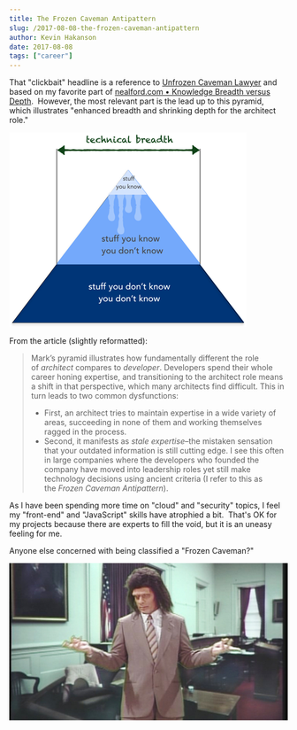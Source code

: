 ```yaml
---
title: The Frozen Caveman Antipattern
slug: /2017-08-08-the-frozen-caveman-antipattern
author: Kevin Hakanson
date: 2017-08-08
tags: ["career"]
---
```

That "clickbait" headline is a reference to [Unfrozen Caveman Lawyer](https://en.wikipedia.org/wiki/Unfrozen_Caveman_Lawyer) and based on my favorite part of [nealford.com • Knowledge Breadth versus Depth](http://nealford.com/memeagora/2015/09/08/knowledge-breadth-versus-depth.html).  However, the most relevant part is the lead up to this pyramid, which illustrates "enhanced breadth and shrinking depth for the architect role."

![knowledge pyramid](images/pastedImage_5.png)

From the article (slightly reformatted):

> Mark’s pyramid illustrates how fundamentally different the role of _architect_ compares to _developer_. Developers spend their whole career honing expertise, and transitioning to the architect role means a shift in that perspective, which many architects find difficult. This in turn leads to two common dysfunctions:
>
> * First, an architect tries to maintain expertise in a wide variety of areas, succeeding in none of them and working themselves ragged in the process.
> * Second, it manifests as _stale expertise_–the mistaken sensation that your outdated information is still cutting edge. I see this often in large companies where the developers who founded the company have moved into leadership roles yet still make technology decisions using ancient criteria (I refer to this as the _Frozen Caveman Antipattern_).

As I have been spending more time on "cloud" and "security" topics, I feel my "front-end" and "JavaScript" skills have atrophied a bit.  That's OK for my projects because there are experts to fill the void, but it is an uneasy feeling for me.

Anyone else concerned with being classified a "Frozen Caveman?"

![Frozen Caveman Lawyer](images/1238985.jpeg)
